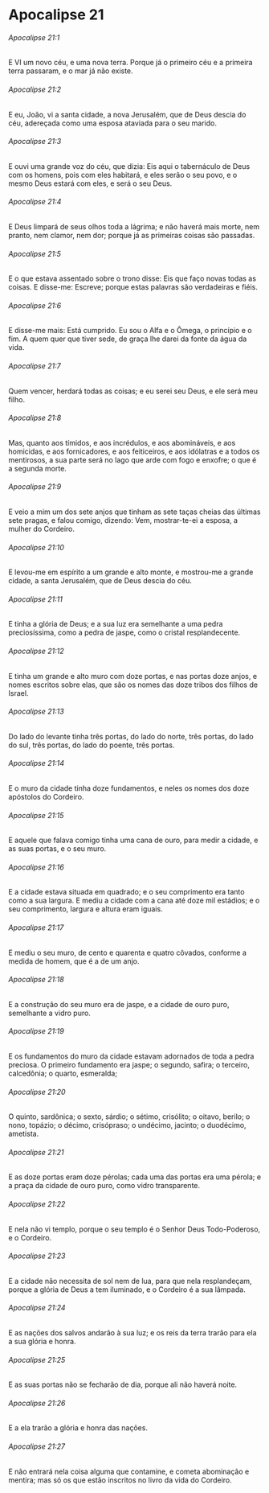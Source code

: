 # Apocalipse 21

###### Apocalipse 21:1

E VI um novo céu, e uma nova terra. Porque já o primeiro céu e a primeira terra passaram, e o mar já não existe.

###### Apocalipse 21:2

E eu, João, vi a santa cidade, a nova Jerusalém, que de Deus descia do céu, adereçada como uma esposa ataviada para o seu marido.

###### Apocalipse 21:3

E ouvi uma grande voz do céu, que dizia: Eis aqui o tabernáculo de Deus com os homens, pois com eles habitará, e eles serão o seu povo, e o mesmo Deus estará com eles, e será o seu Deus.

###### Apocalipse 21:4

E Deus limpará de seus olhos toda a lágrima; e não haverá mais morte, nem pranto, nem clamor, nem dor; porque já as primeiras coisas são passadas.

###### Apocalipse 21:5

E o que estava assentado sobre o trono disse: Eis que faço novas todas as coisas. E disse-me: Escreve; porque estas palavras são verdadeiras e fiéis.

###### Apocalipse 21:6

E disse-me mais: Está cumprido. Eu sou o Alfa e o Ômega, o princípio e o fim. A quem quer que tiver sede, de graça lhe darei da fonte da água da vida.

###### Apocalipse 21:7

Quem vencer, herdará todas as coisas; e eu serei seu Deus, e ele será meu filho.

###### Apocalipse 21:8

Mas, quanto aos tímidos, e aos incrédulos, e aos abomináveis, e aos homicidas, e aos fornicadores, e aos feiticeiros, e aos idólatras e a todos os mentirosos, a sua parte será no lago que arde com fogo e enxofre; o que é a segunda morte.

###### Apocalipse 21:9

E veio a mim um dos sete anjos que tinham as sete taças cheias das últimas sete pragas, e falou comigo, dizendo: Vem, mostrar-te-ei a esposa, a mulher do Cordeiro.

###### Apocalipse 21:10

E levou-me em espírito a um grande e alto monte, e mostrou-me a grande cidade, a santa Jerusalém, que de Deus descia do céu.

###### Apocalipse 21:11

E tinha a glória de Deus; e a sua luz era semelhante a uma pedra preciosíssima, como a pedra de jaspe, como o cristal resplandecente.

###### Apocalipse 21:12

E tinha um grande e alto muro com doze portas, e nas portas doze anjos, e nomes escritos sobre elas, que são os nomes das doze tribos dos filhos de Israel.

###### Apocalipse 21:13

Do lado do levante tinha três portas, do lado do norte, três portas, do lado do sul, três portas, do lado do poente, três portas.

###### Apocalipse 21:14

E o muro da cidade tinha doze fundamentos, e neles os nomes dos doze apóstolos do Cordeiro.

###### Apocalipse 21:15

E aquele que falava comigo tinha uma cana de ouro, para medir a cidade, e as suas portas, e o seu muro.

###### Apocalipse 21:16

E a cidade estava situada em quadrado; e o seu comprimento era tanto como a sua largura. E mediu a cidade com a cana até doze mil estádios; e o seu comprimento, largura e altura eram iguais.

###### Apocalipse 21:17

E mediu o seu muro, de cento e quarenta e quatro côvados, conforme a medida de homem, que é a de um anjo.

###### Apocalipse 21:18

E a construção do seu muro era de jaspe, e a cidade de ouro puro, semelhante a vidro puro.

###### Apocalipse 21:19

E os fundamentos do muro da cidade estavam adornados de toda a pedra preciosa. O primeiro fundamento era jaspe; o segundo, safira; o terceiro, calcedônia; o quarto, esmeralda;

###### Apocalipse 21:20

O quinto, sardônica; o sexto, sárdio; o sétimo, crisólito; o oitavo, berilo; o nono, topázio; o décimo, crisópraso; o undécimo, jacinto; o duodécimo, ametista.

###### Apocalipse 21:21

E as doze portas eram doze pérolas; cada uma das portas era uma pérola; e a praça da cidade de ouro puro, como vidro transparente.

###### Apocalipse 21:22

E nela não vi templo, porque o seu templo é o Senhor Deus Todo-Poderoso, e o Cordeiro.

###### Apocalipse 21:23

E a cidade não necessita de sol nem de lua, para que nela resplandeçam, porque a glória de Deus a tem iluminado, e o Cordeiro é a sua lâmpada.

###### Apocalipse 21:24

E as nações dos salvos andarão à sua luz; e os reis da terra trarão para ela a sua glória e honra.

###### Apocalipse 21:25

E as suas portas não se fecharão de dia, porque ali não haverá noite.

###### Apocalipse 21:26

E a ela trarão a glória e honra das nações.

###### Apocalipse 21:27

E não entrará nela coisa alguma que contamine, e cometa abominação e mentira; mas só os que estão inscritos no livro da vida do Cordeiro.

